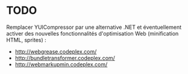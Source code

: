 TODO
====

Remplacer YUICompressor par une alternative .NET et éventuellement activer des nouvelles
fonctionnalités d'optimisation Web (minification HTML, sprites) :

* http://webgrease.codeplex.com/
* http://bundletransformer.codeplex.com/
* http://webmarkupmin.codeplex.com/
